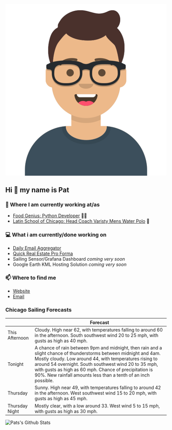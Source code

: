 [![Social banner for p-j-falconer](https://raw.githubusercontent.com/P-J-FALCONER/P-J-FALCONER/master/assets/avataaars.svg)](https://patfalconer.com/)
## Hi :wave: my name is Pat

### 💼 Where I am currently working at/as
- [Food Genius: Python Developer](https://getfoodgenius.com/) 🍔🐍
- [Latin School of Chicago: Head Coach Varisty Mens Water Polo](https://www.latinschool.org/) 🤽


### 💻 What i am currently/done working on
 - [Daily Email Aggregator](https://github.com/P-J-FALCONER/dott_daily_mail)
 - [Quick Real Estate Pro Forma](https://github.com/P-J-FALCONER/henry)
 - Sailing Sensor/Grafana Dashboard *coming very soon*
 - Google Earth KML Hosting Solution *coming very soon*

### 📫 Where to find me
 - [Website](https://patfalconer.com/)
 - [Email](mailto:patrick.j.falconer@gmail.com)


### Chicago Sailing Forecasts
|   | Forecast  |
|---|---|
| This Afternoon | Cloudy. High near 62, with temperatures falling to around 60 in the afternoon. South southwest wind 20 to 25 mph, with gusts as high as 40 mph. |
| Tonight | A chance of rain between 9pm and midnight, then rain and a slight chance of thunderstorms between midnight and 4am. Mostly cloudy. Low around 44, with temperatures rising to around 54 overnight. South southwest wind 20 to 35 mph, with gusts as high as 60 mph. Chance of precipitation is 90%. New rainfall amounts less than a tenth of an inch possible. |
| Thursday | Sunny. High near 49, with temperatures falling to around 42 in the afternoon. West southwest wind 15 to 20 mph, with gusts as high as 45 mph. |
| Thursday Night | Mostly clear, with a low around 33. West wind 5 to 15 mph, with gusts as high as 30 mph. |

![Pats's Github Stats](https://github-readme-stats.vercel.app/api?username=p-j-falconer&show_icons=true&theme=radical)
